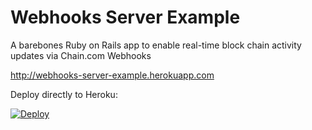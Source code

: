 # Webhooks Server Example

A barebones Ruby on Rails app to enable real-time block chain activity updates via Chain.com Webhooks

http://webhooks-server-example.herokuapp.com

Deploy directly to Heroku:

[![Deploy](https://www.herokucdn.com/deploy/button.png)](https://heroku.com/deploy?template=https://github.com/chain-engineering/webhooks-server-example/tree/master)